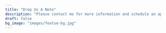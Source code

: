 ```yaml
---
title: "Drop Us A Note"
description: "Please contact me for more information and schedule an appointment"
draft: false
bg_image: "images/featue-bg.jpg"
---
```

